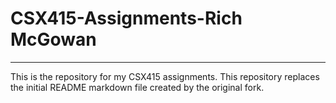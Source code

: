 # CSX415-Assignments-Rich McGowan

---

This is the repository for my CSX415 assignments. This repository replaces the initial README markdown file created by the original fork.


